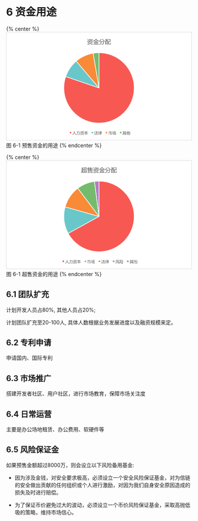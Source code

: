 # 6	资金用途

{% center %}
![图 6-1 预售资金的用途](/assets/pie.png)
图 6-1 预售资金的用途
{% endcenter %}

{% center %}
![图 6-1 超售资金的用途](/assets/pie2.png)
图 6-1 超售资金的用途
{% endcenter %}

## 6.1	团队扩充

计划开发人员占80%, 其他人员占20%;

计划团队扩充至20-100人, 具体人数根据业务发展进度以及融资规模来定。

## 6.2	专利申请

申请国内、国际专利

## 6.3	市场推广

搭建开发者社区、用户社区，进行市场教育，保障市场关注度

## 6.4	日常运营

主要是办公场地租赁、办公费用、软硬件等

## 6.5	风险保证金

如果预售金额超过8000万，则会设立以下风险备用基金:

*	因为涉及金钱，对安全要求极高，必须设立一个安全风险保证基金，对为信链的安全做出贡献的任何组织或个人进行激励，对因为我们自身安全原因造成的损失及时进行赔偿。

*	为了保证币价避免过大的波动，必须设立一个币价风险保证基金，采取高抛低吸的策略，维持市场信心。



